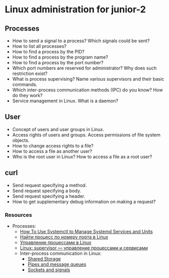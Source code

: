 # Linux administration for junior-2

## Processes

* How to send a signal to a process? Which signals could be sent?
* How to list all processes?
* How to find a process by the PID?
* How to find a process by the program name?
* How to find a process by the port number?
* Which port numbers are reserved for administrator? Why does such restriction exist?
* What is process supervising? Name various supervisors and their basic commands.
* Which inter-process communication methods (IPC) do you know? How do they work?
* Service management in Linux. What is a daemon?

## User

* Concept of users and user groups in Linux.
* Access rights of users and groups. Access permissions of file system objects.
* How to change access rights to a file?
* How to access a file as another user?
* Who is the root user in Linux? How to access a file as a root user?

## curl

* Send request specifying a method.
* Send request specifying a body.
* Send request specifying a header.
* How to get supplementary debug information on making a request?

### Resources

* Processes:
  * [How To Use Systemctl to Manage Systemd Services and Units](https://www.digitalocean.com/community/tutorials/how-to-use-systemctl-to-manage-systemd-services-and-units)
  * [Найти процесс по номеру порта в Linux](https://rav.pw/linux-get-process-by-port/)
  * [Управление процессами в Linux](http://www.opennet.ru/docs/RUS/lnx_process/process2.html)
  * [Linux: supervisor — управление процессами и сервисами](https://rtfm.co.ua/linux-supervisor-upravlenie-processami-i-servisami/)
  * Inter-process communication in Linux:
    * [Shared Storage](https://opensource.com/article/19/4/interprocess-communication-ipc-linux-part-1)
    * [Pipes and message queues](https://opensource.com/article/19/4/interprocess-communication-linux-channels)
    * [Sockets and signals](https://opensource.com/article/19/4/interprocess-communication-linux-networking)
